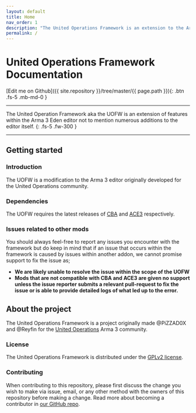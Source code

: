 ```yaml
---
layout: default
title: Home
nav_order: 1
description: "The United Operations Framework is an extension to the Arma 3 Eden Editor."
permalink: /
---
```


# United Operations Framework Documentation
[Edit me on Github]({{ site.repository }}/tree/master/{{ page.path }}){: .btn .fs-5 .mb-md-0 } 

---
<!--{: .fs-9 } -->
The United Operation Framework aka the UOFW is an extension of features within the Arma 3 Eden editor not to mention numerous additions to the editor itself. 
{: .fs-5 .fw-300 }

---

## Getting started

### Introduction 

The UOFW is a modification to the Arma 3 editor originally developed for the United Operations community. 

### Dependencies

The UOFW requires the latest releases of [CBA](https://github.com/CBATeam/CBA_A3/releases/latest) and [ACE3](https://github.com/acemod/ACE3/releases/latest) respectively.

### Issues related to other mods

You should always feel-free to report any issues you encounter with the framework but do keep in mind that if an issue that occurs within the framework is caused by issues within another addon, we cannot promise support to fix the issue as;

- **We are likely unable to resolve the issue within the scope of the UOFW**
- **Mods that are not compatible with CBA and ACE3 are given no support unless the issue reporter submits a relevant pull-request to fix the issue or is able to provide detailed logs of what led up to the error.** 
  <!-- - (If this issue crashed a server, player client or headless client, please let us know within your issue report as crashing related issues will be ) -->

## About the project

The United Operations Framework is a project originally made @PiZZAD0X and @Reyfin for the [United Operations](https://unitedoperations.net) Arma 3 community.

### License

The United Operations Framework is distributed under the [GPLv2 license](https://github.com/unitedoperations/UnitedOperationsFramework/tree/master/LICENSE).

### Contributing

When contributing to this repository, please first discuss the change you wish to make via issue,
email, or any other method with the owners of this repository before making a change. Read more about becoming a contributor in [our GitHub repo](https://github.com/pmarsceill/just-the-docs#contributing).
